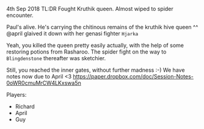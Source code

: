 4th Sep 2018
TL:DR Fought Kruthik queen. Almost wiped to spider encounter.

Paul's alive. He's carrying the chitinous remains of the kruthik hive queen ^^
@april glaived it down with her genasi fighter `Hjarka`

Yeah, you killed the queen pretty easily actually, with the help of some restoring potions from Rasharoo. The spider fight on the way to `Blingdenstone` thereafter was sketchier.

Still, you reached the inner gates, without further madness :-)
We have notes now due to April <3
https://paper.dropbox.com/doc/Session-Notes-0oWR0cmuMrCW4LKxswa5n

Players:
- Richard
- April
- Guy